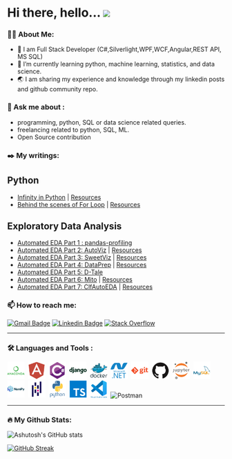 <h1 align="left">Hi there, hello... <img src="https://media.giphy.com/media/hvRJCLFzcasrR4ia7z/giphy.gif" width="40"></h1> 

### :man_technologist: About Me: 
- 🔭 I am Full Stack Developer (C#,Silverlight,WPF,WCF,Angular,REST API, MS SQL)
- 🌱 I’m currently learning python, machine learning, statistics, and data science.
- :earth_asia: I am sharing my experience and knowledge through my linkedin posts and github community repo.

### 💬 Ask me about :
- programming, python, SQL or data science related queries.
- freelancing related to python, SQL, ML.
- Open Source contribution

### :black_nib: My writings:
## Python ##
* [Infinity in Python](https://medium.com/@ashutosh.vaidya1190/infinity-in-python-e5c86f9fbf1f) | [Resources](https://github.com/ashutosh-vaidya/community/blob/main/Articles/Infinity%20in%20python/Infinity_in_Python.ipynb)
* [Behind the scenes of For Loop](https://medium.com/@ashutosh.vaidya1190/behind-the-scenes-of-for-loop-f9f0bf108599) | [Resources](https://github.com/ashutosh-vaidya/community/blob/main/Articles/Behind%20the%20Sconces%20of%20For%20Loop/Behind%20the%20scenes%20of%20For%20Loop.ipynb)


## Exploratory Data Analysis ##
* [Automated EDA Part 1 : pandas-profiling](https://www.linkedin.com/posts/ashutoshvaidya11_automated-eda-using-pandas-profiling-krish-activity-6980487122956746752-uGpF?utm_source=share&utm_medium=member_desktop)
* [Automated EDA Part 2: AutoViz](https://www.linkedin.com/posts/ashutoshvaidya11_automated-eda-autoviz-activity-6981500386993942528-d1uj?utm_source=share&utm_medium=member_desktop) | [Resources](https://github.com/ashutosh-vaidya/community/blob/main/Articles/automatedEDA/Automated%20EDA%20-%20AutoViz.ipynb)
* [Automated EDA Part 3: SweetViz](https://www.linkedin.com/posts/ashutoshvaidya11_github-community-linkedin-activity-6982274673057107968-5GTC?utm_source=share&utm_medium=member_desktop) | [Resources](https://github.com/ashutosh-vaidya/community/blob/main/Articles/automatedEDA/Automated%20EDA%20-%20Sweetviz.ipynb)
* [Automated EDA Part 4: DataPrep](https://www.linkedin.com/posts/ashutoshvaidya11_eda-using-dataprep-activity-6983039902300950528-Ttrg?utm_source=share&utm_medium=member_desktop) | [Resources](https://github.com/ashutosh-vaidya/community/blob/main/Articles/automatedEDA/Automated%20EDA%20-%20dataprep.ipynb)
* [Automated EDA Part 5: D-Tale](https://www.linkedin.com/posts/ashutoshvaidya11_github-community-linkedin-activity-6983674546633510912-xmx0?utm_source=share&utm_medium=member_desktop)
* [Automated EDA Part 6: Mito](https://www.linkedin.com/posts/ashutoshvaidya11_automated-python-code-generation-with-mito-activity-6984720047248162816-tH8k?utm_source=share&utm_medium=member_desktop) | [Resources](https://github.com/ashutosh-vaidya/community/blob/main/Articles/automatedEDA/Automated%20EDA%20-%20dataprep.ipynb)
* [Automated EDA Part 7: ClfAutoEDA](https://www.linkedin.com/posts/ashutoshvaidya11_automated-eda-activity-6997839526681292800-jd6m?utm_source=share&utm_medium=member_desktop) | [Resources](https://github.com/ashutosh-vaidya/community/blob/main/Articles/automatedEDA/Automated%20EDA%20-%20ClfAutoEDA%20.ipynb)

### 📫 How to reach me: 
[![Gmail Badge](https://img.shields.io/badge/Gmail-D14836?style=flat&logo=gmail&logoColor=white)](mailto:ashutosh.vaidya1190@gmail.com)
[![Linkedin Badge](https://img.shields.io/badge/-LinkedIn-blue?style=flat&logo=Linkedin&logoColor=white)](https://www.linkedin.com/in/ashutoshvaidya11)
[![Stack Overflow](https://img.shields.io/badge/-Stackoverflow-FE7A16?logo=stack-overflow&logoColor=white)](https://stackoverflow.com/users/1296450/doctorav) 
      
---

### 🛠 Languages and Tools :
<p>
<img src="https://github.com/devicons/devicon/blob/master/icons/anaconda/anaconda-original-wordmark.svg" title="Anaconda" alt="Anaconda" width="40" height="40"/>&nbsp;
<img src="https://github.com/devicons/devicon/blob/master/icons/angularjs/angularjs-plain.svg" title="Angular" alt="Angular" width="40" height="40"/>&nbsp;
<img src="https://github.com/devicons/devicon/blob/master/icons/csharp/csharp-original.svg" title="Csharp" alt="Csharp" width="40" height="40"/>&nbsp;
<img src="https://github.com/devicons/devicon/blob/master/icons/django/django-plain-wordmark.svg" title="django" alt="django" width="40" height="40"/>&nbsp;
<img src="https://github.com/devicons/devicon/blob/master/icons/docker/docker-original-wordmark.svg" title="Docker" alt="Docker " width="40" height="40"/>&nbsp;
<img src="https://github.com/devicons/devicon/blob/master/icons/dot-net/dot-net-plain-wordmark.svg"  title="DOtnet" alt="Dotnet" width="40" height="40"/>&nbsp;
<img src="https://github.com/devicons/devicon/blob/master/icons/git/git-plain-wordmark.svg" title="Git" **alt="Git" width="40" height="40"/>&nbsp;
<img src="https://github.com/devicons/devicon/blob/master/icons/github/github-original.svg" title="Github" alt="Github" width="40" height="40"/>&nbsp;
<img src="https://github.com/devicons/devicon/blob/master/icons/jupyter/jupyter-original-wordmark.svg" title="Jupyter" alt="Jupyter" width="40" height="40"/>&nbsp;
<img src="https://github.com/devicons/devicon/blob/master/icons/mysql/mysql-original-wordmark.svg" title="MySQL"  alt="MySQL" width="40" height="40"/>&nbsp;
<img src="https://github.com/devicons/devicon/blob/master/icons/numpy/numpy-original-wordmark.svg" title="Numpy" alt="Numpy" width="40" height="40"/>&nbsp;
<img src="https://github.com/devicons/devicon/blob/master/icons/pandas/pandas-original.svg" title="Pandas"  alt="Pandas" width="40" height="40"/>&nbsp;
<img src="https://github.com/devicons/devicon/blob/master/icons/python/python-original-wordmark.svg" title="Python" alt="Python" width="40" height="40"/>&nbsp;
<img src="https://github.com/devicons/devicon/blob/master/icons/typescript/typescript-plain.svg" title="typescript" alt="tyoescript" width="40" height="40"/>&nbsp;
<img src="https://github.com/devicons/devicon/blob/master/icons/vscode/vscode-original-wordmark.svg" title="VScode" alt="VScode" width="40" height="40"/>&nbsp;
<img src="https://www.vectorlogo.zone/logos/getpostman/getpostman-icon.svg" title="Postman"  alt="Postman" width="40" height="40"/>&nbsp;
</p>

---
      
### 🔥 My Github Stats:       
![Ashutosh's GitHub stats](https://github-readme-stats.vercel.app/api?username=ashutosh-vaidya&show_icons=true&theme=dark)

[![GitHub Streak](https://github-readme-streak-stats.herokuapp.com?user=ashutosh-vaidya&theme=dark)](https://git.io/streak-stats)

